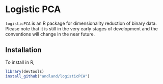 # Logistic PCA

`logisticPCA` is an R package for dimensionality reduction of binary data. Please note that it is still in the very early stages of development and the conventions will change in the near future.

## Installation

To install in R,
```R
library(devtools)
install_github("andland/logisticPCA")
```